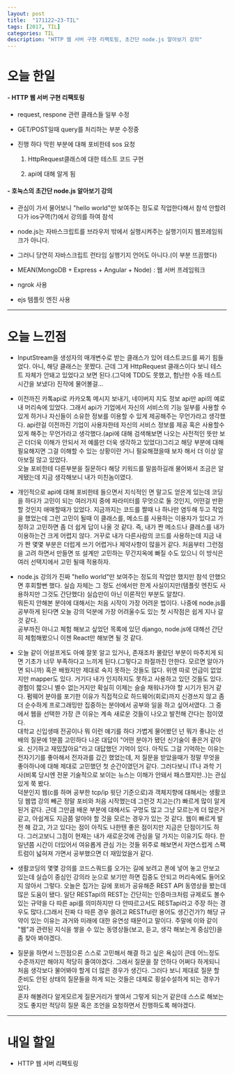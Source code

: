 ```yaml
---
layout: post
title:  "171122~23-TIL"
tags: [2017, TIL]
categories: TIL
description: "HTTP 웹 서버 구현 리팩토링, 초간단 node.js 알아보기 강의"
---
```


오늘 한일
========

#### - HTTP 웹 서버 구현 리팩토링  
  - request, respone 관련 클래스들 일부 수정  

  - GET/POST일때 query를 처리하는 부분 수정중  

  - 진행 하다 막힌 부분에 대해 포비한테 sos 요청  
    1. HttpRequest클래스에 대한 테스트 코드 구현  

    2. api에 대해 알게 됨  

#### - 호눅스의 초간단 node.js 알아보기 강의  
  - 관심이 가서 물어보니 "hello world"만 보여주는 정도로 작업한다해서 참석 안할려다가 ios구역(?)에서 강의를 하여 참석  

  - node.js는 자바스크립트를 브라우저 밖에서 실행시켜주는 실행기이지 웹프레임워크가 아니다.

  - 그러니 당연히 자바스크립트 런타임 실행기지 언어도 아니다.(이 부분 뜨끔했다)  

  - MEAN(MongoDB + Express + Angular + Node) : 웹 서버 프레임워크  

  - ngrok 사용  

  - ejs 템플릿 엔진 사용  

---

오늘 느낀점
==========

- InputStream을 생성자의 매개변수로 받는 클래스가 있어 테스트코드를 짜기 힘들었다. 아니, 해당 클래스는 못짰다. 근데 그게 HttpRequest 클래스이다 보니 테스트 자체가 안돼고 있었다고 보면 된다.(그덕에 TDD도 못했고, 험난한 수동 테스트시간을 보냈다) 진작에 물어볼걸...  

- 이전까진 카톡api로 카카오톡 메시지 보내기, 네이버지 지도 정보 api만 api의 예로 내 머리속에 있었다. 그래서 api가 기업에서 자신의 서비스의 기능 일부를 사용할 수 있게 하거나 자신들이 소유한 정보를 이용할 수 있게 제공해주는 무언가라고 생각했다.
api란걸 이전까진 기업이 사용자한테 자신의 서비스 정보를 제공 혹은 사용할수 있게 해주는 무언가라고 생각했다.(api에 대해 검색해보면 나오는 사전적인 뜻만 보곤 더더욱 이해가 안되서 저 예를만 더욱 생각하고 있었다)그리고 해당 부분에 대해 필요해지면 그걸 이해할 수 있는 상황이란 거니 필요해졌을때 보자 해서 더 이상 알아보질 않고 있었다.  
오늘 포비한테 다른부분을 질문하다 해당 키워드를 말씀하길래 물어봐서 조금은 알게됐는데 지금 생각해보니 내가 미친놈이였다.  

- 개인적으로 api에 대해 포비한테 들으면서 지식적인 면 말고도 얻은게 있는데 코딩을 하다가 고민이 되는 여러가지 중에 파라미터를 무엇으로 둘 것인지, 어떤걸 반환 할 것인지 애매할때가 있었다. 지금까지는 코드를 짤때 나 하나만 염두해 두고 작업을 했었는데 그런 고민이 될때 이 클래스를, 메소드를 사용하는 이용자가 있다고 가정하고 고민하면 좀 더 쉽게 답이 나올 것 같다. 즉, 내가 짠 메소드나 클래스를 내가 이용하는건 크게 어렵지 않다. 거꾸로 내가 다른사람의 코드를 사용하는데 지금 내가 짠 몇몇 부분은 더럽게 쓰기 어렵거나 제약사항이 많을거 같다. 처음부터 그런점을 고려 하면서 만들면 또 설계만 고민하는 무간지옥에 빠질 수도 있으니 이 방식은 여러 선택지에서 고민 될때 적용하자.  

- node.js 강의가 진짜 "hello world"만 보여주는 정도의 작업만 했지만 참석 안했으면 후회할뻔 했다. 실습 자체는 그 정도 선에서만 한게 사실이지만(템플릿 엔진도 사용하지만 그것도 간단했다) 실습만이 아닌 이론적인 부분도 알찼다.  
뭐든지 안해본 분야에 대해서는 처음 시작이 가장 어려운 법이다. 나중에 node.js를 공부하게 된다면 오늘 강의 덕분에 가장 어려울수도 있는 첫 시작점은 쉽게 지나 갈 것 같다.  
공부까진 아니고 체험 해보고 싶었던 목록에 있던 django, node.js에 대해선 간단히 체험해봤으니 이젠 React만 해보면 될 것 같다.  

- 오늘 같이 어설프게도 아예 잘못 알고 있거나, 존재조차 몰랐던 부분이 마주치게 되면 기초가 너무 부족하다고 느끼게 된다.(그렇다고 좌절까진 안한다. 모르면 알아가면 되니까) 혹은 배웠지만 제대로 숙지 못하는 것들도 많다. 위엔 따로 언급이 없었지만 mapper도 있다. 거기다 내가 인지하지도 못하고 사용하고 있던 것들도 있다. 경험이 짧으니 별수 없는거지만 확실히 이제는 슬슬 채워나가야 할 시기가 된거 같다. 펌웨어 분야를 포기한 이유가 직접적으로 하드웨어(회로)까지 신경쓰지 않고 좀더 순수하게 프로그래밍만 집중하는 분야에서 공부와 일을 하고 싶어서였다. 그 중에서 웹을 선택한 가장 큰 이유는 계속 새로운 것들이 나오고 발전해 간다는 점이였다.  
대학교 신입생때 전공이나 뭐 이런 얘기를 하다 가볍게 물어봤던 넌 뭐가 좋냐는 선배의 질문에 1분쯤 고민하다 나온 대답이 "어떤 분야가 됐던 신기술이 좋은거 같아요. 신기하고 재밌잖아요"라고 대답했던 기억이 있다. 아직도 그걸 기억하는 이유는 전자기기를 좋아해서 전자과를 갔긴 했었는데, 저 질문을 받았을때가 정말 무엇을 좋아하나에 대해 제대로 고민했던 첫 순간이였던거 같다. 그러다보니 IT나 과학 기사(비록 당시엔 전문 기술적으로 보이는 뉴스는 이해가 안돼서 패스했지만..)는 관심있게 쭉 봤다.  
덕분인지 웹(c를 하며 공부한 tcp/ip 윗단 기준으로)과 객체지향에 대해서는 생활코딩 웹앱 강의 빼곤 정말 포비와 처음 시작했는데 그런것 치고는(?) 빠르게 많이 알게된거 같다. 근데 그만큼 배운 부분에 대해서도 구멍도 많고 그냥 모르는게 더 많은거 같고, 아쉽게도 지금쯤 알아야 할 것을 모르는 경우가 있는 것 같다. 웹이 빠르게 발전 해 갔고, 가고 있다는 점이 아직도 나한텐 좋은 점이지만 지금은 단점이기도 하다. 그러고보니 그점이 현재는 내가 새로운것에 관심을 덜 가지는 이유기도 하다. 한 일년쯤 시간이 더있어서 여유롭게 관심 가는 것들 위주로 해보면서 자연스럽게 스팩트럼이 넓혀져 가면서 공부했으면 더 재밌었을거 같다.  

- 생활코딩의 몇몇 강의를 코드스쿼드를 오가는 길에 보려고 폰에 넣어 놓고 안보고 있는데 실습이 중심인 강의라 눈으로 보기만 하면 집중도 안되고 머리속에도 들어오지 않아서 그렇다. 오늘은 집가는 길에 포비가 공유해준 REST API 동영상을 봤는데 많은 도움이 됐다. 일단 RESTapi의 REST는 간단히는 인증마크처럼 규제로도 볼수 있는 규약을 다 따른 api를 의미하지만 다 안따르고서도 RESTapi라고 주장 하는 경우도 많다.(그래서 진짜 다 따른 경우 쓸려고 RESTful란 용어도 생긴건가?) 해당 규약이 있는 이유는 과거와 미래에 대한 유연성 때문이고 말이다. 주말에 이와 같이 "웹"과 관련된 지식을 쌓을 수 있는 동영상들(보고, 듣고, 생각 해보는게 중심인)을 좀 찾아 봐야겠다.  

- 질문을 하면서 느낀점으론 스스로 고민해서 해결 하고 싶은 욕심이 큰데 어느정도 수준까지만 해야지 적당히 줄여야겠다. 그래서 질문을 잘 안하다 어쩌다 하게되니 처음 생각보다 물어봐야 할게 더 많은 경우가 생긴다. 그러다 보니 제대로 질문 할 준비도 안된 상태의 질문들을 하게 되는 것들은 대체로 횡설수설하게 되는 경우가 있다.   
혼자 해볼려다 알게모르게 질문거리가 쌓여서 그렇게 되는거 같은데 스스로 해보는것도 좋지만 적당히 질문 혹은 조언을 요청하면서 진행하도록 해야겠다.  

---

내일 할일
=========

- HTTP 웹 서버 리팩토링
